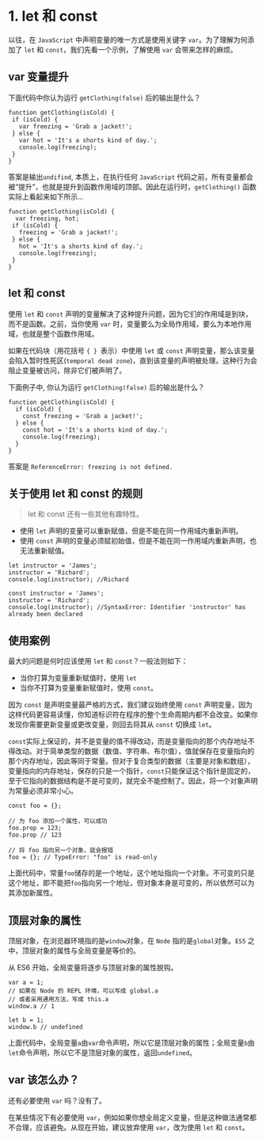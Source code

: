 # 1. let 和 const

 以往，在 `JavaScript` 中声明变量的唯一方式是使用关键字 `var`。为了理解为何添加了 `let` 和 `const`，我们先看一个示例，了解使用 `var` 会带来怎样的麻烦。
 
## var 变量提升
 
 下面代码中你认为运行 `getClothing(false)` 后的输出是什么？
 
 ```
 function getClothing(isCold) {
  if (isCold) {
    var freezing = 'Grab a jacket!';
  } else {
    var hot = 'It's a shorts kind of day.';
    console.log(freezing);
  }
}
 ```
 
 答案是输出`undifind`, 本质上，在执行任何 `JavaScript` 代码之前，所有变量都会被“提升”，也就是提升到函数作用域的顶部。因此在运行时，`getClothing()` 函数实际上看起来如下所示…
 
 ```
 function getClothing(isCold) {
   var freezing, hot;
  if (isCold) {
    freezing = 'Grab a jacket!';
  } else {
    hot = 'It's a shorts kind of day.';
    console.log(freezing);
  }
}
 ```
 
## let 和 const
 
使用 `let` 和 `const` 声明的变量解决了这种提升问题，因为它们的作用域是到块，而不是函数。之前，当你使用 `var` 时，变量要么为全局作用域，要么为本地作用域，也就是整个函数作用域。 

如果在代码块（用花括号 `{ } `表示）中使用 `let` 或 `const` 声明变量，那么该变量会陷入暂时性死区(`temporal dead zone`)，直到该变量的声明被处理。这种行为会阻止变量被访问，除非它们被声明了。

下面例子中, 你认为运行 `getClothing(false)` 后的输出是什么？

```
function getClothing(isCold) {
  if (isCold) {
    const freezing = 'Grab a jacket!';
  } else {
    const hot = 'It's a shorts kind of day.';
    console.log(freezing);
  }
}
```

答案是 `ReferenceError: freezing is not defined.`

## 关于使用 let 和 const 的规则
> let 和 const 还有一些其他有趣特性。

- 使用 `let` 声明的变量可以重新赋值，但是不能在同一作用域内重新声明。
- 使用 `const` 声明的变量必须赋初始值，但是不能在同一作用域内重新声明，也无法重新赋值。

```
let instructor = 'James';
instructor = 'Richard';
console.log(instructor); //Richard
```

```
const instructor = 'James';
instructor = 'Richard';
console.log(instructor); //SyntaxError: Identifier 'instructor' has already been declared
```

## 使用案例

最大的问题是何时应该使用 `let` 和 `const`？一般法则如下：

- 当你打算为变量重新赋值时，使用 `let`
- 当你不打算为变量重新赋值时，使用 `const`。

因为 `const` 是声明变量最严格的方式，我们建议始终使用 `const` 声明变量，因为这样代码更容易读懂，你知道标识符在程序的整个生命周期内都不会改变。如果你发现你需要更新变量或更改变量，则回去将其从 `const` 切换成 `let`。

`const`实际上保证的，并不是变量的值不得改动，而是变量指向的那个内存地址不得改动。对于简单类型的数据（数值、字符串、布尔值），值就保存在变量指向的那个内存地址，因此等同于常量。但对于复合类型的数据（主要是对象和数组），变量指向的内存地址，保存的只是一个指针，`const`只能保证这个指针是固定的，至于它指向的数据结构是不是可变的，就完全不能控制了。因此，将一个对象声明为常量必须非常小心。

```
const foo = {};

// 为 foo 添加一个属性，可以成功
foo.prop = 123;
foo.prop // 123

// 将 foo 指向另一个对象，就会报错
foo = {}; // TypeError: "foo" is read-only
```

上面代码中，常量`foo`储存的是一个地址，这个地址指向一个对象。不可变的只是这个地址，即不能把`foo`指向另一个地址，但对象本身是可变的，所以依然可以为其添加新属性。


## 顶层对象的属性

顶层对象，在浏览器环境指的是`window`对象，在 `Node` 指的是`global`对象。`ES5` 之中，顶层对象的属性与全局变量是等价的。

从 ES6 开始，全局变量将逐步与顶层对象的属性脱钩。

```
var a = 1;
// 如果在 Node 的 REPL 环境，可以写成 global.a
// 或者采用通用方法，写成 this.a
window.a // 1

let b = 1;
window.b // undefined
```
上面代码中，全局变量`a`由`var`命令声明，所以它是顶层对象的属性；全局变量`b`由`let`命令声明，所以它不是顶层对象的属性，返回`undefined`。



## var 该怎么办？

还有必要使用 `var` 吗？没有了。

在某些情况下有必要使用 `var`，例如如果你想全局定义变量，但是这种做法通常都不合理，应该避免。从现在开始，建议放弃使用 `var`，改为使用 `let` 和 `const`。






